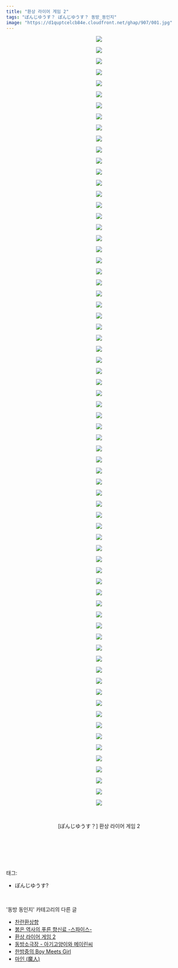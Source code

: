 ```yaml
---
title: "환상 라이어 게임 2"
tags: "ぽんじゆうす？ ぽんじゆうす？ 동방_동인지"
image: "https://d1quptcelcb84e.cloudfront.net/ghap/907/001.jpg"
---
```

<div class="article">
<p style="text-align: center; clear: none; float: none;"><img src="{{ site.imgserver8 }}/ghap/907/001.jpg"/></p>
<p style="text-align: center; clear: none; float: none;"><img src="{{ site.imgserver8 }}/ghap/907/002.jpg"/></p>
<p style="text-align: center; clear: none; float: none;"><img src="{{ site.imgserver8 }}/ghap/907/003.jpg"/></p>
<p style="text-align: center; clear: none; float: none;"><img src="{{ site.imgserver8 }}/ghap/907/004.jpg"/></p>
<p style="text-align: center; clear: none; float: none;"><img src="{{ site.imgserver8 }}/ghap/907/005.jpg"/></p>
<p style="text-align: center; clear: none; float: none;"><img src="{{ site.imgserver8 }}/ghap/907/006.jpg"/></p>
<p style="text-align: center; clear: none; float: none;"><img src="{{ site.imgserver8 }}/ghap/907/007.jpg"/></p>
<p style="text-align: center; clear: none; float: none;"><img src="{{ site.imgserver8 }}/ghap/907/008.jpg"/></p>
<p style="text-align: center; clear: none; float: none;"><img src="{{ site.imgserver8 }}/ghap/907/009.jpg"/></p>
<p style="text-align: center; clear: none; float: none;"><img src="{{ site.imgserver8 }}/ghap/907/010.jpg"/></p>
<p style="text-align: center; clear: none; float: none;"><img src="{{ site.imgserver8 }}/ghap/907/011.jpg"/></p>
<p style="text-align: center; clear: none; float: none;"><img src="{{ site.imgserver8 }}/ghap/907/012.jpg"/></p>
<p style="text-align: center; clear: none; float: none;"><img src="{{ site.imgserver8 }}/ghap/907/013.jpg"/></p>
<p style="text-align: center; clear: none; float: none;"><img src="{{ site.imgserver8 }}/ghap/907/014.jpg"/></p>
<p style="text-align: center; clear: none; float: none;"><img src="{{ site.imgserver8 }}/ghap/907/015.jpg"/></p>
<p style="text-align: center; clear: none; float: none;"><img src="{{ site.imgserver8 }}/ghap/907/016.jpg"/></p>
<p style="text-align: center; clear: none; float: none;"><img src="{{ site.imgserver8 }}/ghap/907/017.jpg"/></p>
<p style="text-align: center; clear: none; float: none;"><img src="{{ site.imgserver8 }}/ghap/907/018.jpg"/></p>
<p style="text-align: center; clear: none; float: none;"><img src="{{ site.imgserver8 }}/ghap/907/019.jpg"/></p>
<p style="text-align: center; clear: none; float: none;"><img src="{{ site.imgserver8 }}/ghap/907/020.jpg"/></p>
<p style="text-align: center; clear: none; float: none;"><img src="{{ site.imgserver8 }}/ghap/907/021.jpg"/></p>
<p style="text-align: center; clear: none; float: none;"><img src="{{ site.imgserver8 }}/ghap/907/022.jpg"/></p>
<p style="text-align: center; clear: none; float: none;"><img src="{{ site.imgserver8 }}/ghap/907/023.jpg"/></p>
<p style="text-align: center; clear: none; float: none;"><img src="{{ site.imgserver8 }}/ghap/907/024.jpg"/></p>
<p style="text-align: center; clear: none; float: none;"><img src="{{ site.imgserver8 }}/ghap/907/025.jpg"/></p>
<p style="text-align: center; clear: none; float: none;"><img src="{{ site.imgserver8 }}/ghap/907/026.jpg"/></p>
<p style="text-align: center; clear: none; float: none;"><img src="{{ site.imgserver8 }}/ghap/907/027.jpg"/></p>
<p style="text-align: center; clear: none; float: none;"><img src="{{ site.imgserver8 }}/ghap/907/028.jpg"/></p>
<p style="text-align: center; clear: none; float: none;"><img src="{{ site.imgserver8 }}/ghap/907/029.jpg"/></p>
<p style="text-align: center; clear: none; float: none;"><img src="{{ site.imgserver8 }}/ghap/907/030.jpg"/></p>
<p style="text-align: center; clear: none; float: none;"><img src="{{ site.imgserver8 }}/ghap/907/031.jpg"/></p>
<p style="text-align: center; clear: none; float: none;"><img src="{{ site.imgserver8 }}/ghap/907/032.jpg"/></p>
<p style="text-align: center; clear: none; float: none;"><img src="{{ site.imgserver8 }}/ghap/907/033.jpg"/></p>
<p style="text-align: center; clear: none; float: none;"><img src="{{ site.imgserver8 }}/ghap/907/034.jpg"/></p>
<p style="text-align: center; clear: none; float: none;"><img src="{{ site.imgserver8 }}/ghap/907/035.jpg"/></p>
<p style="text-align: center; clear: none; float: none;"><img src="{{ site.imgserver8 }}/ghap/907/036.jpg"/></p>
<p style="text-align: center; clear: none; float: none;"><img src="{{ site.imgserver8 }}/ghap/907/037.jpg"/></p>
<p style="text-align: center; clear: none; float: none;"><img src="{{ site.imgserver8 }}/ghap/907/038.jpg"/></p>
<p style="text-align: center; clear: none; float: none;"><img src="{{ site.imgserver8 }}/ghap/907/039.jpg"/></p>
<p style="text-align: center; clear: none; float: none;"><img src="{{ site.imgserver8 }}/ghap/907/040.jpg"/></p>
<p style="text-align: center; clear: none; float: none;"><img src="{{ site.imgserver8 }}/ghap/907/041.jpg"/></p>
<p style="text-align: center; clear: none; float: none;"><img src="{{ site.imgserver8 }}/ghap/907/042.jpg"/></p>
<p style="text-align: center; clear: none; float: none;"><img src="{{ site.imgserver8 }}/ghap/907/043.jpg"/></p>
<p style="text-align: center; clear: none; float: none;"><img src="{{ site.imgserver8 }}/ghap/907/044.jpg"/></p>
<p style="text-align: center; clear: none; float: none;"><img src="{{ site.imgserver8 }}/ghap/907/045.jpg"/></p>
<p style="text-align: center; clear: none; float: none;"><img src="{{ site.imgserver8 }}/ghap/907/046.jpg"/></p>
<p style="text-align: center; clear: none; float: none;"><img src="{{ site.imgserver8 }}/ghap/907/047.jpg"/></p>
<p style="text-align: center; clear: none; float: none;"><img src="{{ site.imgserver8 }}/ghap/907/048.jpg"/></p>
<p style="text-align: center; clear: none; float: none;"><img src="{{ site.imgserver8 }}/ghap/907/049.jpg"/></p>
<p style="text-align: center; clear: none; float: none;"><img src="{{ site.imgserver8 }}/ghap/907/050.jpg"/></p>
<p style="text-align: center; clear: none; float: none;"><img src="{{ site.imgserver8 }}/ghap/907/051.jpg"/></p>
<p style="text-align: center; clear: none; float: none;"><img src="{{ site.imgserver8 }}/ghap/907/052.jpg"/></p>
<p style="text-align: center; clear: none; float: none;"><img src="{{ site.imgserver8 }}/ghap/907/053.jpg"/></p>
<p style="text-align: center; clear: none; float: none;"><img src="{{ site.imgserver8 }}/ghap/907/054.jpg"/></p>
<p style="text-align: center; clear: none; float: none;"><img src="{{ site.imgserver8 }}/ghap/907/055.jpg"/></p>
<p style="text-align: center; clear: none; float: none;"><img src="{{ site.imgserver8 }}/ghap/907/056.jpg"/></p>
<p style="text-align: center; clear: none; float: none;"><img src="{{ site.imgserver8 }}/ghap/907/057.jpg"/></p>
<p style="text-align: center; clear: none; float: none;"><img src="{{ site.imgserver8 }}/ghap/907/058.jpg"/></p>
<p style="text-align: center; clear: none; float: none;"><img src="{{ site.imgserver8 }}/ghap/907/059.jpg"/></p>
<p style="text-align: center; clear: none; float: none;"><img src="{{ site.imgserver8 }}/ghap/907/060.jpg"/></p>
<p style="text-align: center; clear: none; float: none;"><img src="{{ site.imgserver8 }}/ghap/907/061.jpg"/></p>
<p style="text-align: center; clear: none; float: none;"><img src="{{ site.imgserver8 }}/ghap/907/062.jpg"/></p>
<p style="text-align: center; clear: none; float: none;"><img src="{{ site.imgserver8 }}/ghap/907/063.jpg"/></p>
<p style="text-align: center; clear: none; float: none;"><img src="{{ site.imgserver8 }}/ghap/907/064.jpg"/></p>
<p style="text-align: center; clear: none; float: none;"><img src="{{ site.imgserver8 }}/ghap/907/065.jpg"/></p>
<p style="text-align: center; clear: none; float: none;"><img src="{{ site.imgserver8 }}/ghap/907/066.jpg"/></p>
<p style="text-align: center; clear: none; float: none;"><img src="{{ site.imgserver8 }}/ghap/907/067.jpg"/></p>
<p style="text-align: center; clear: none; float: none;"><img src="{{ site.imgserver8 }}/ghap/907/068.jpg"/></p>
<p style="text-align: center; clear: none; float: none;"><img src="{{ site.imgserver8 }}/ghap/907/069.jpg"/></p>
<p style="text-align: center; clear: none; float: none;"><img src="{{ site.imgserver8 }}/ghap/907/070.jpg"/></p>
<p style="text-align: center; clear: none; float: none;"><br/></p>
<p style="text-align: center; clear: none; float: none;">[ぽんじゆうす？] 환상 라이어 게임 2</p>
<p style="text-align: center; clear: none; float: none;"><br/></p>
<p><br/></p>
</div><br/>
<div class="tagTrail">
<p>태그: </p>
<ul>
<li>ぽんじゆうす?</li>
</ul>
</div><br/>
<div class="another">
<p>'동방 동인지' 카테고리의 다른 글</p>
<ul>
<li><a href="/ghap_909">찬란환상향</a></li>
<li><a href="/ghap_908">붉은 역사의 푸른 향신료 -스파이스-</a></li>
<li><a href="/ghap_907">환상 라이어 게임 2</a></li>
<li><a href="/ghap_906">동방소극장 - 아기고양이와 메이린씨</a></li>
<li><a href="/ghap_905">한밤중의 Boy Meets Girl</a></li>
<li><a href="/ghap_903">마인 (魔人)</a></li>
</ul>
</div><br/>
<div class="cb_module cb_fluid">
<div class="cb_wrt cb_profile">
</div><!-- commentList close -->
</div><br/>

